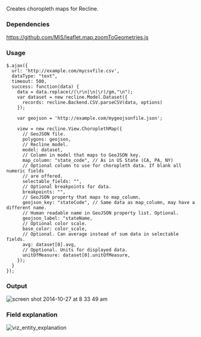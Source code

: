 Creates choropleth maps for Recline.

### Dependencies

https://github.com/MiS/leaflet.map.zoomToGeometries.js

### Usage

```
$.ajax({
  url: 'http://example.com/mycsvfile.csv',
  dataType: "text",
  timeout: 500,
  success: function(data) {
    data = data.replace(/(\r\n|\n|\r)/gm,"\n");
    var dataset = new recline.Model.Dataset({
      records: recline.Backend.CSV.parseCSV(data, options)
    });

    var geojson = 'http://example.com/mygeojsonfile.json';

    view = new recline.View.ChoroplethMap({
      // GeoJSON file.
      polygons: geojson,
      // Recline model.
      model: dataset,
      // Column in model that maps to GeoJSON key.
      map_column: "state_code", // As in US State (CA, PA, NY)
      // Optional column to use for choropleth data. If blank all numeric fields
      // are offered.
      selectable_fields: "",
      // Optional breakpoints for data.
      breakpoints: "",
      // GeoJSON property that maps to map_column.
      geojson_key: "stateCode", // Same data as map_column, may have a different name.
      // Human readable name in GeoJSON property list. Optional.
      geojson_label: "stateName,
      // Optional color scale.
      base_color: color_scale,
      // Optional. Can average instead of sum data in selectable fields.
      avg: dataset[0].avg,
      // Opptional. Units for displayed data.
      unitOfMeasure: dataset[0].unitOfMeasure,
    });
  }
});
```

### Output
![screen shot 2014-10-27 at 8 33 49 am](https://cloud.githubusercontent.com/assets/512243/4791528/f5086486-5ddd-11e4-9a7b-cf097f02a294.png)

### Field explanation
![viz_entity_explanation](https://cloud.githubusercontent.com/assets/512243/4800527/327bbd06-5e27-11e4-9332-20eead9c9b9a.png)
